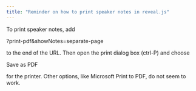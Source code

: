 ```yaml
---
title: "Reminder on how to print speaker notes in reveal.js"
---
```


To print speaker notes, add

?print-pdf&showNotes=separate-page 

to the end of the URL. Then open the print dialog box (ctrl-P) and choose

Save as PDF

for the printer. Other options, like Microsoft Print to PDF, do not seem to work.